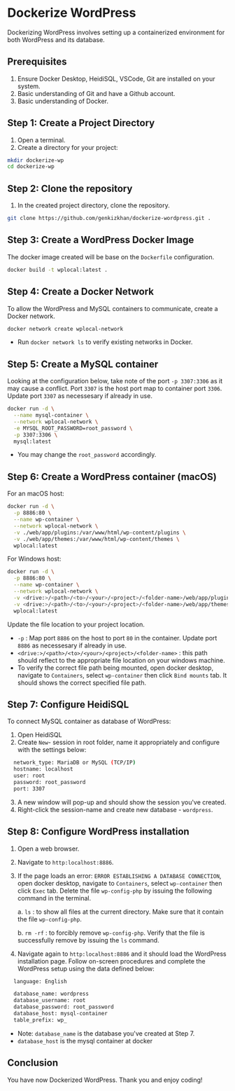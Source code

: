 # Dockerize WordPress
Dockerizing WordPress involves setting up a containerized environment for both WordPress and its database.


## Prerequisites
1. Ensure Docker Desktop, HeidiSQL, VSCode, Git are installed on your system.
2. Basic understanding of Git and have a Github account.
3. Basic understanding of Docker.


## Step 1: Create a Project Directory
1. Open a terminal.
2. Create a directory for your project:
```bash
mkdir dockerize-wp
cd dockerize-wp

```


## Step 2: Clone the repository
1. In the created project directory, clone the repository.
```bash
git clone https://github.com/genkizkhan/dockerize-wordpress.git .

```


## Step 3: Create a WordPress Docker Image
The docker image created will be base on the `Dockerfile` configuration.
```bash
docker build -t wplocal:latest .

```


## Step 4: Create a Docker Network
To allow the WordPress and MySQL containers to communicate, create a Docker network.
```bash
docker network create wplocal-network

```
- Run `docker network ls` to verify existing networks in Docker.



## Step 5: Create a MySQL container
Looking at the configuration below, take note of the port `-p 3307:3306` as it may cause a conflict. Port `3307` is the host port map to container port `3306`. Update port `3307` as necessesary if already in use.
```bash
docker run -d \
  --name mysql-container \
  --network wplocal-network \
  -e MYSQL_ROOT_PASSWORD=root_password \
  -p 3307:3306 \
  mysql:latest

```
- You may change the `root_password` accordingly.


## Step 6: Create a WordPress container (macOS)
For an macOS host:
```bash
docker run -d \
  -p 8886:80 \
  --name wp-container \
  --network wplocal-network \
  -v ./web/app/plugins:/var/www/html/wp-content/plugins \
  -v ./web/app/themes:/var/www/html/wp-content/themes \
  wplocal:latest

```

For Windows host:
```bash
docker run -d \
  -p 8886:80 \
  --name wp-container \
  --network wplocal-network \
  -v <drive:>/<path>/<to>/<your>/<project>/<folder-name>/web/app/plugins:/var/www/html/wp-content/plugins \
  -v <drive:>/<path>/<to>/<your>/<project>/<folder-name>/web/app/themes:/var/www/html/wp-content/themes \
  wplocal:latest

```
Update the file location to your project location.
- `-p` : Map port `8886` on the host to port `80` in the container. Update port `8886` as necessesary if already in use.
- `<drive:>/<path>/<to>/<your>/<project>/<folder-name>` : this path should reflect to the appropriate file location on your windows machine.
- To verify the correct file path being mounted, open docker desktop, navigate to `Containers`, select `wp-container` then click `Bind mounts` tab. It should shows the correct specified file path.



## Step 7: Configure HeidiSQL
To connect MySQL container as database of WordPress:
1. Open HeidiSQL
2. Create `New`- session in root folder, name it appropriately and configure with the settings below:

```bash
  network_type: MariaDB or MySQL (TCP/IP)
  hostname: localhost
  user: root
  password: root_password
  port: 3307

```
3. A new window will pop-up and should show the session you've created.
4. Right-click the session-name and create new database - `wordpress`. 



## Step 8: Configure WordPress installation
1. Open a web browser.
2. Navigate to `http:localhost:8886`.
3. If the page loads an error: `ERROR ESTABLISHING A DATABASE CONNECTION`, open docker desktop, navigate to `Containers`, select `wp-container` then click `Exec` tab. Delete the file `wp-config-php` by issuing the following command in the terminal.

    a. `ls` : to show all files at the current directory. Make sure that it contain the file `wp-config-php`.

    b. `rm -rf` : to forcibly remove `wp-config-php`. Verify that the file is successfully remove by issuing the `ls` command.

4. Navigate again to `http:localhost:8886` and it should load the WordPress installation page. Follow on-screen procedures and complete the WordPress setup using the data defined below:

```bash
  language: English

  database_name: wordpress
  database_username: root
  database_password: root_password
  database_host: mysql-container
  table_prefix: wp_

```
- Note: `database_name` is the database you've created at Step 7.
- `database_host` is the mysql container at docker



## Conclusion
You have now Dockerized WordPress. Thank you and enjoy coding!
